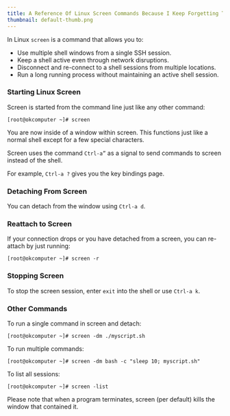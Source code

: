 ```yaml
---
title: A Reference Of Linux Screen Commands Because I Keep Forgetting Them
thumbnail: default-thumb.png
---
```


In Linux `screen` is a command that allows you to:

* Use multiple shell windows from a single SSH session.
* Keep a shell active even through network disruptions.
* Disconnect and re-connect to a shell sessions from multiple locations.
* Run a long running process without maintaining an active shell session.

### Starting Linux Screen

Screen is started from the command line just like any other command:

```
[root@okcomputer ~]# screen
```

You are now inside of a window within screen. This functions just like a
normal shell except for a few special characters.

Screen uses the command `Ctrl-a”` as a signal to send commands to screen
instead of the shell.

For example, `Ctrl-a ?` gives you the key bindings page.

### Detaching From Screen

You can detach from the window using `Ctrl-a d`.

### Reattach to Screen

If your connection drops or you have detached from a screen, you can re-attach
by just running:

```
[root@okcomputer ~]# screen -r
```

### Stopping Screen

To stop the screen session, enter `exit` into the shell or use `Ctrl-a k`.

### Other Commands

To run a single command in screen and detach:

```
[root@okcomputer ~]# screen -dm ./myscript.sh
```

To run multiple commands:

```
[root@okcomputer ~]# screen -dm bash -c "sleep 10; myscript.sh"
```

To list all sessions:

```
[root@okcomputer ~]# screen -list
```

Please note that when a program terminates, screen (per default) kills the
window that contained it.
